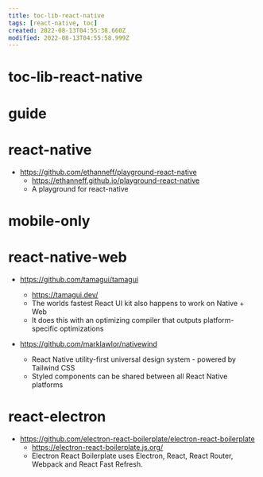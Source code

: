 ```yaml
---
title: toc-lib-react-native
tags: [react-native, toc]
created: 2022-08-13T04:55:38.660Z
modified: 2022-08-13T04:55:58.999Z
---
```


# toc-lib-react-native

# guide

# react-native
- https://github.com/ethanneff/playground-react-native
  - https://ethanneff.github.io/playground-react-native
  - A playground for react-native
# mobile-only

# react-native-web
- https://github.com/tamagui/tamagui
  - https://tamagui.dev/
  - The worlds fastest React UI kit also happens to work on Native + Web
  - It does this with an optimizing compiler that outputs platform-specific optimizations

- https://github.com/marklawlor/nativewind
  - React Native utility-first universal design system - powered by Tailwind CSS
  - Styled components can be shared between all React Native platforms
# react-electron
- https://github.com/electron-react-boilerplate/electron-react-boilerplate
  - https://electron-react-boilerplate.js.org/
  - Electron React Boilerplate uses Electron, React, React Router, Webpack and React Fast Refresh.
